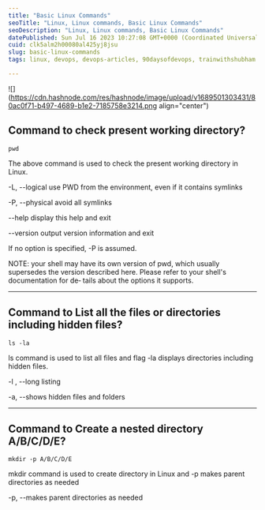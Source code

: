 ```yaml
---
title: "Basic Linux Commands"
seoTitle: "Linux, Linux commands, Basic Linux Commands"
seoDescription: "Linux, Linux commands, Basic Linux Commands"
datePublished: Sun Jul 16 2023 10:27:08 GMT+0000 (Coordinated Universal Time)
cuid: clk5alm2h00080al425yj8jsu
slug: basic-linux-commands
tags: linux, devops, devops-articles, 90daysofdevops, trainwithshubham

---
```


![](https://cdn.hashnode.com/res/hashnode/image/upload/v1689501303431/80ac0f71-b497-4689-b1e2-7185758e3214.png align="center")

## Command to check present working directory?

```plaintext
pwd
```

The above command is used to check the present working directory in Linux.

\-L, --logical use PWD from the environment, even if it contains symlinks

\-P, --physical avoid all symlinks

\--help display this help and exit

\--version output version information and exit

If no option is specified, -P is assumed.

NOTE: your shell may have its own version of pwd, which usually supersedes the version described here. Please refer to your shell's documentation for de‐ tails about the options it supports.

---

## Command to List all the files or directories including hidden files?

```plaintext
ls -la
```

ls command is used to list all files and flag -la displays directories including hidden files.

\-l , --long listing

\-a, --shows hidden files and folders

---

## Command to Create a nested directory A/B/C/D/E?

```plaintext
mkdir -p A/B/C/D/E
```

mkdir command is used to create directory in Linux and -p makes parent directories as needed

\-p, --makes parent directories as needed